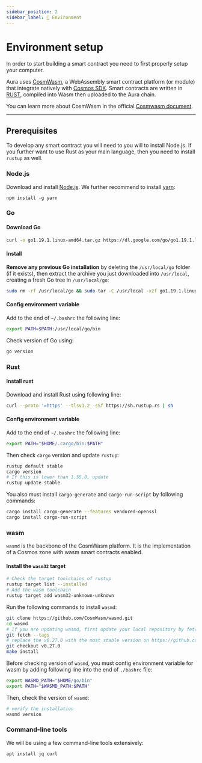 ```yaml
---
sidebar_position: 2
sidebar_label: 🏡 Environment
---
```

# Environment setup
In order to start building a smart contract you need to first properly setup your computer.

Aura uses [CosmWasm](https://cosmwasm.com/), a WebAssembly smart contract platform (or module) that integrate natively with [Cosmos SDK](https://v1.cosmos.network/sdk). Smart contracts are written in [RUST](https://www.rust-lang.org/), compiled into Wasm then uploaded to the Aura chain.

You can learn more about CosmWasm in the official [Cosmwasm document](https://docs.cosmwasm.com/docs/1.0/).

---

## Prerequisites

To develop any smart contract you will need to you will to install Node.js. If you further want to use Rust as your main language, then you need to install `rustup` as well.

### Node.js
Download and install [Node.js](https://nodejs.org/en/download/). We further recommend to install [yarn](https://yarnpkg.com): 
```
npm install -g yarn
```

### Go

#### Download Go
```bash
curl -o go1.19.1.linux-amd64.tar.gz https://dl.google.com/go/go1.19.1.linux-amd64.tar.gz
```

#### Install
**Remove any previous Go installation** by deleting the `/usr/local/go` folder (if it exists), then extract the archive you just downloaded into `/usr/local`, creating a fresh Go tree in `/usr/local/go`:
```bash
sudo rm -rf /usr/local/go && sudo tar -C /usr/local -xzf go1.19.1.linux-amd64.tar.gz && rm -r go1.19.1.linux-amd64.tar.gz
```

#### Config environment variable
Add to the end of `~/.bashrc` the following line:
```bash
export PATH=$PATH:/usr/local/go/bin
```

Check version of Go using:
```bash
go version
```

### Rust

#### Install rust
Download and install Rust using following line:
```bash
curl --proto '=https' --tlsv1.2 -sSf https://sh.rustup.rs | sh
```

#### Config environment variable
Add to the end of `~/.bashrc` the following line:
```bash
export PATH="$HOME/.cargo/bin:$PATH"
```

Then check `cargo` version and update `rustup`:
```bash
rustup default stable
cargo version
# If this is lower than 1.55.0, update
rustup update stable
```

You also must install `cargo-generate` and `cargo-run-script` by following commands:
```bash
cargo install cargo-generate --features vendored-openssl
cargo install cargo-run-script
```

### wasm
`wasmd` is the backbone of the CosmWasm platform. It is the implementation of a Cosmos zone with wasm smart contracts enabled.

#### Install the `wasm32` target
```bash
# Check the target toolchains of rustup
rustup target list --installed
# Add the wasm toolchain
rustup target add wasm32-unknown-unknown
```

Run the following commands to install `wasmd`:
```bash
git clone https://github.com/CosmWasm/wasmd.git
cd wasmd
# If you are updating wasmd, first update your local repository by fetching the remote tags available
git fetch --tags
# replace the v0.27.0 with the most stable version on https://github.com/CosmWasm/wasmd/releases
git checkout v0.27.0
make install
```

Before checking version of `wasmd`, you must config environment variable for wasm by adding following line into the end of `./bashrc` file:
```bash
export WASMD_PATH="$HOME/go/bin"
export PATH="$WASMD_PATH:$PATH"
``` 
Then, check the version of `wasmd`:
```bash
# verify the installation
wasmd version
```

### Command-line tools
We will be using a few command-line tools extensively:
```bash
apt install jq curl
```
